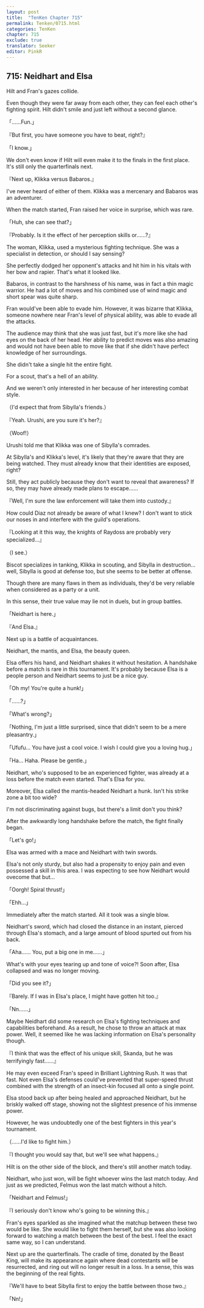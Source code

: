 ```yaml
---
layout: post
title:  "TenKen Chapter 715"
permalink: Tenken/0715.html
categories: TenKen
chapter: 715
exclude: true
translator: Seeker
editor: PinkR
---
```

<h2>715: Neidhart and Elsa</h2>

Hilt and Fran's gazes collide.

Even though they were far away from each other, they can feel each other's fighting spirit. Hilt didn't smile and just left without a second glance.

「……Fun.」

『But first, you have someone you have to beat, right?』

「I know.」

We don't even know if Hilt will even make it to the finals in the first place. It's still only the quarterfinals next.

『Next up, Klikka versus Babaros.』

I've never heard of either of them. Klikka was a mercenary and Babaros was an adventurer.

When the match started, Fran raised her voice in surprise, which was rare.

「Huh, she can see that?」

『Probably. Is it the effect of her perception skills or……?』

The woman, Klikka, used a mysterious fighting technique. She was a specialist in detection, or should I say sensing?

She perfectly dodged her opponent's attacks and hit him in his vitals with her bow and rapier. That's what it looked like.

Babaros, in contrast to the harshness of his name, was in fact a thin magic warrior. He had a lot of moves and his combined use of wind magic and short spear was quite sharp.

Fran would've been able to evade him. However, it was bizarre that Klikka, someone nowhere near Fran's level of physical ability, was able to evade all the attacks.

The audience may think that she was just fast, but it's more like she had eyes on the back of her head. Her ability to predict moves was also amazing and would not have been able to move like that if she didn't have perfect knowledge of her surroundings.

She didn't take a single hit the entire fight.

For a scout, that's a hell of an ability.

And we weren't only interested in her because of her interesting combat style.

（I'd expect that from Sibylla's friends.）

『Yeah. Urushi, are you sure it's her?』

（Woof!）

Urushi told me that Klikka was one of Sibylla's comrades.

At Sibylla's and Klikka's level, it's likely that they're aware that they are being watched. They must already know that their identities are exposed, right?

Still, they act publicly because they don't want to reveal that awareness? If so, they may have already made plans to escape……

『Well, I'm sure the law enforcement will take them into custody.』

How could Diaz not already be aware of what I knew? I don't want to stick our noses in and interfere with the guild's operations.

『Looking at it this way, the knights of Raydoss are probably very specialized…』

（I see.）

Biscot specializes in tanking, Klikka in scouting, and Sibylla in destruction… well, Sibylla is good at defense too, but she seems to be better at offense.

Though there are many flaws in them as individuals, they'd be very reliable when considered as a party or a unit.

In this sense, their true value may lie not in duels, but in group battles.

「Neidhart is here.」

『And Elsa.』

Next up is a battle of acquaintances.

Neidhart, the mantis, and Elsa, the beauty queen.

Elsa offers his hand, and Neidhart shakes it without hesitation. A handshake before a match is rare in this tournament. It's probably because Elsa is a people person and Neidhart seems to just be a nice guy.

「Oh my! You're quite a hunk!」

「……?」

「What's wrong?」

「Nothing, I'm just a little surprised, since that didn't seem to be a mere pleasantry.」

「Ufufu… You have just a cool voice. I wish I could give you a loving hug.」

「Ha… Haha. Please be gentle.」

Neidhart, who's supposed to be an experienced fighter, was already at a loss before the match even started. That's Elsa for you.

Moreover, Elsa called the mantis-headed Neidhart a hunk. Isn't his strike zone a bit too wide?

I'm not discriminating against bugs, but there's a limit don't you think?

After the awkwardly long handshake before the match, the fight finally began.

「Let's go!」

Elsa was armed with a mace and Neidhart with twin swords.

Elsa's not only sturdy, but also had a propensity to enjoy pain and even possessed a skill in this area. I was expecting to see how Neidhart would ovecome that but…

「Oorgh! Spiral thrust!」

「Ehh…」

Immediately after the match started. All it took was a single blow.

Neidhart's sword, which had closed the distance in an instant, pierced through Elsa's stomach, and a large amount of blood spurted out from his back.

「Aha…… You, put a big one in me……」

What's with your eyes tearing up and tone of voice?! Soon after, Elsa collapsed and was no longer moving.

「Did you see it?」

『Barely. If I was in Elsa's place, I might have gotten hit too.』

「Nn……」

Maybe Neidhart did some research on Elsa's fighting techniques and capabilities beforehand. As a result, he chose to throw an attack at max power. Well, it seemed like he was lacking information on Elsa's personality though.

『I think that was the effect of his unique skill, Skanda, but he was terrifyingly fast……』

He may even exceed Fran's speed in Brilliant Lightning Rush. It was that fast. Not even Elsa's defenses could've prevented that super-speed thrust combined with the strength of an insect-kin focused all onto a single point.

Elsa stood back up after being healed and approached Neidhart, but he briskly walked off stage, showing not the slightest presence of his immense power.

However, he was undoubtedly one of the best fighters in this year's tournament.

（……I'd like to fight him.）

『I thought you would say that, but we'll see what happens.』

Hilt is on the other side of the block, and there's still another match today.

Neidhart, who just won, will be fight whoever wins the last match today. And just as we predicted, Felmus won the last match without a hitch.

「Neidhart and Felmus!」

『I seriously don't know who's going to be winning this.』

Fran's eyes sparkled as she imagined what the matchup between these two would be like. She would like to fight them herself, but she was also looking forward to watching a match between the best of the best. I feel the exact same way, so I can understand.

Next up are the quarterfinals. The cradle of time, donated by the Beast King, will make its appearance again where dead contestants will be resurrected, and ring out will no longer result in a loss. In a sense, this was the beginning of the real fights.

『We'll have to beat Sibylla first to enjoy the battle between those two.』

「Nn!」



